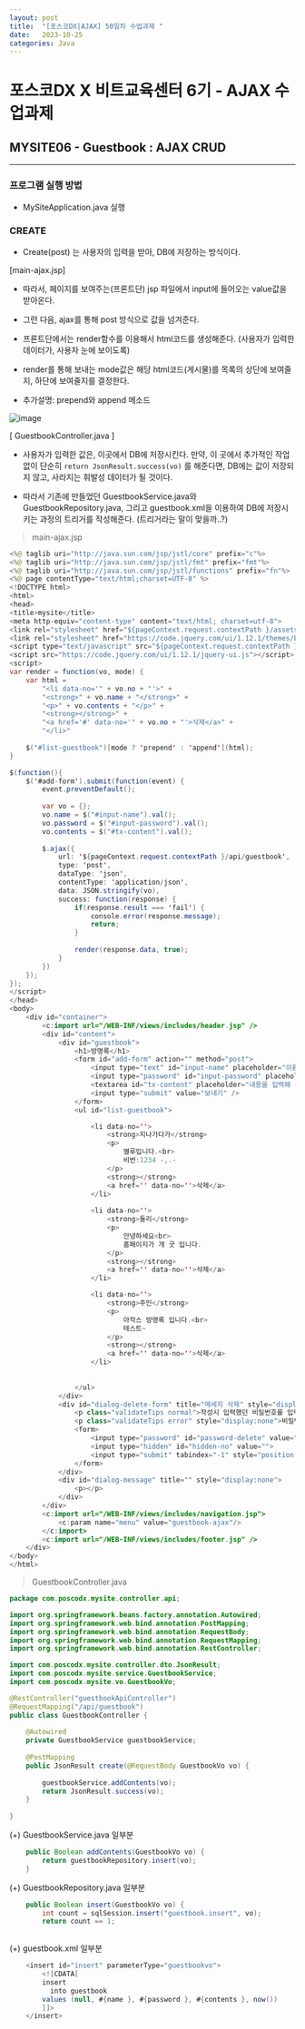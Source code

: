 ```yaml
---
layout: post
title:  "[포스코DX|AJAX] 50일차 수업과제 "
date:   2023-10-25
categories: Java
---
```


# 포스코DX X 비트교육센터 6기 - AJAX 수업과제

## MYSITE06 - Guestbook : AJAX CRUD

---


### 프로그램 실행 방법

- MySiteApplication.java 실행

### CREATE


- Create(post) 는 사용자의 입력을 받아, DB에 저장하는 방식이다.

[main-ajax.jsp]
-  따라서, 페이지를 보여주는(프론트단) jsp 파일에서 input에 들어오는 value값을 받아온다. 
- 그런 다음, ajax를 통해 post 방식으로 값을 넘겨준다.
- 프론트단에서는 render함수를 이용해서 html코드를 생성해준다. (사용자가 입력한 데이터가, 사용자 눈에 보이도록)
- render를 통해 보내는 mode값은 해당 html코드(게시물)를 목록의 상단에 보여줄지, 하단에 보여줄지를 결정한다.

- 추가설명: prepend와 append 메소드

![image](https://github.com/talkingOrange/talkingOrange.github.io/assets/88815795/02ced3ea-2d43-448b-bd60-810ff10bbc31)


[ GuestbookController.java ]

- 사용자가 입력한 값은, 이곳에서 DB에 저장시킨다. 만약, 이 곳에서 추가적인 작업없이 단순히 `return JsonResult.success(vo)` 를 해준다면, DB에는 값이 저장되지 않고, 사라지는 휘발성 데이터가 될 것이다.

- 따라서 기존에 만들었던 GuestbookService.java와 GuestbookRepository.java, 그리고 guestbook.xml을 이용하여 DB에 저장시키는 과정의 트리거를 작성해준다. (트리거라는 말이 맞을까..?)


> main-ajax.jsp

```java
<%@ taglib uri="http://java.sun.com/jsp/jstl/core" prefix="c"%>
<%@ taglib uri="http://java.sun.com/jsp/jstl/fmt" prefix="fmt"%>
<%@ taglib uri="http://java.sun.com/jsp/jstl/functions" prefix="fn"%> 
<%@ page contentType="text/html;charset=UTF-8" %>
<!DOCTYPE html>
<html>
<head>
<title>mysite</title>
<meta http-equiv="content-type" content="text/html; charset=utf-8">
<link rel="stylesheet" href="${pageContext.request.contextPath }/assets/css/guestbook-ajax.css" rel="stylesheet" type="text/css">
<link rel="stylesheet" href="https://code.jquery.com/ui/1.12.1/themes/base/jquery-ui.css">
<script type="text/javascript" src="${pageContext.request.contextPath }/assets/js/jquery/jquery-1.9.0.js"></script>
<script src="https://code.jquery.com/ui/1.12.1/jquery-ui.js"></script>
<script>
var render = function(vo, mode) {
	var html = 
		"<li data-no='" + vo.no + "'>" +
		"<strong>" + vo.name + "</strong>" +
		"<p>" + vo.contents + "</p>" +
		"<strong></strong>" +
		"<a href='#' data-no='" + vo.no + "'>삭제</a>" +
	    "</li>"
		    
	$("#list-guestbook")[mode ? 'prepend' : 'append'](html);
}

$(function(){
	$('#add-form').submit(function(event) {
		event.preventDefault();
		
		var vo = {};
		vo.name = $("#input-name").val();
		vo.password = $("#input-password").val();
		vo.contents = $("#tx-content").val();
		
		$.ajax({
			url: '${pageContext.request.contextPath }/api/guestbook',
			type: 'post',
			dataType: 'json',
			contentType: 'application/json',
			data: JSON.stringify(vo),
			success: function(response) {
				if(response.result === 'fail') {
					console.error(response.message);
					return;
				}
				
				render(response.data, true);
			}
		})
	});
});
</script>
</head>
<body>
	<div id="container">
		<c:import url="/WEB-INF/views/includes/header.jsp" />
		<div id="content">
			<div id="guestbook">
				<h1>방명록</h1>
				<form id="add-form" action="" method="post">
					<input type="text" id="input-name" placeholder="이름">
					<input type="password" id="input-password" placeholder="비밀번호">
					<textarea id="tx-content" placeholder="내용을 입력해 주세요."></textarea>
					<input type="submit" value="보내기" />
				</form>
				<ul id="list-guestbook">

					<li data-no=''>
						<strong>지나가다가</strong>
						<p>
							별루입니다.<br>
							비번:1234 -,.-
						</p>
						<strong></strong>
						<a href='' data-no=''>삭제</a> 
					</li>
					
					<li data-no=''>
						<strong>둘리</strong>
						<p>
							안녕하세요<br>
							홈페이지가 개 굿 입니다.
						</p>
						<strong></strong>
						<a href='' data-no=''>삭제</a> 
					</li>

					<li data-no=''>
						<strong>주인</strong>
						<p>
							아작스 방명록 입니다.<br>
							테스트~
						</p>
						<strong></strong>
						<a href='' data-no=''>삭제</a> 
					</li>
					
									
				</ul>
			</div>
			<div id="dialog-delete-form" title="메세지 삭제" style="display:none">
  				<p class="validateTips normal">작성시 입력했던 비밀번호를 입력하세요.</p>
  				<p class="validateTips error" style="display:none">비밀번호가 틀립니다.</p>
  				<form>
 					<input type="password" id="password-delete" value="" class="text ui-widget-content ui-corner-all">
					<input type="hidden" id="hidden-no" value="">
					<input type="submit" tabindex="-1" style="position:absolute; top:-1000px">
  				</form>
			</div>
			<div id="dialog-message" title="" style="display:none">
  				<p></p>
			</div>						
		</div>
		<c:import url="/WEB-INF/views/includes/navigation.jsp">
			<c:param name="menu" value="guestbook-ajax"/>
		</c:import>
		<c:import url="/WEB-INF/views/includes/footer.jsp" />
	</div>
</body>
</html>
```


> GuestbookController.java

```java
package com.poscodx.mysite.controller.api;

import org.springframework.beans.factory.annotation.Autowired;
import org.springframework.web.bind.annotation.PostMapping;
import org.springframework.web.bind.annotation.RequestBody;
import org.springframework.web.bind.annotation.RequestMapping;
import org.springframework.web.bind.annotation.RestController;

import com.poscodx.mysite.controller.dto.JsonResult;
import com.poscodx.mysite.service.GuestbookService;
import com.poscodx.mysite.vo.GuestbookVo;

@RestController("guestbookApiController")
@RequestMapping("/api/guestbook")
public class GuestbookController {
	
	@Autowired
	private GuestbookService guestbookService;
	
	@PostMapping
	public JsonResult create(@RequestBody GuestbookVo vo) {
		
		guestbookService.addContents(vo);
		return JsonResult.success(vo);
	}
	
}

```

(+) GuestbookService.java 일부분

```java
	public Boolean addContents(GuestbookVo vo) {
		return guestbookRepository.insert(vo);
	}
```

(+) GuestbookRepository.java 일부분

```java
	public Boolean insert(GuestbookVo vo) {
		int count = sqlSession.insert("guestbook.insert", vo);
		return count == 1;
	
```

(+) guestbook.xml 일부분

```java
	<insert id="insert" parameterType="guestbookvo">
		<![CDATA[
		insert
		  into guestbook
		values (null, #{name }, #{password }, #{contents }, now())
		]]>
	</insert>
```
